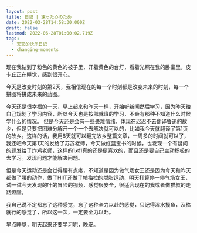 ```yaml
---
layout: post
title: 日记 | 凍った心のため
date: 2022-03-28T14:58:30.000Z
draft: false
lastmod: 2022-06-28T01:00:02.719Z
tags:
  - 天天的快乐日记
  - changing-moments
---
```

现在我钻到了粉色的黄色的被子里，开着黄色的台灯，看着光照在我的卧室里，皮卡丘正在睡觉，感到很开心。

今天是改变时刻的第2天，我相信现在的每一个时刻都是改变未来的时刻，每一个拼图将拼成未来的蓝图。

今天还是很幸福的一天，早上起来和昨天一样，开始听新闻然后学习，因为昨天给自己规划了学习内容，所以今天也是按部就班的学习，不会有那种不知道什么时候学什么的情况。
但是今天还是会有一些畏难情绪，体现在迟迟不去翻译鲁迅的故乡，但是只要把困难分解开一个一个去解决就可以的，比如我今天就翻译了第1页的故乡。这样的话，我用8天就可以翻完故乡整篇文章，一周多的时间就可以了，我还吧今天第1天的发给了苏苏老师，今天做红蓝宝书的时候，也发现一个有疑问的题发给了炸鸡老师，这样的1对1真的还是挺喜欢的，而且还是要自己主动积极的去学习。发现问题才能解决问题。

但是今天运动还是会觉得腰有点疼，不知道是因为做气场女王还是因为今天和昨天都做了腰的动作，做了HIIT还做了帕梅拉的燃脂运动，明天打算停一停气场女王，试一试今天发现的叶的冒险的视频，感觉很安全，很适合现在的我或者做猫叔的走路燃脂。

我自己说不定都忘了这种感觉，忘了这种全力以赴的感觉，只记得浑水摸鱼，及格就行的感觉了，所以这一次，一定要全力以赴。

早点睡觉，明天起来还要学习呢，晚安。